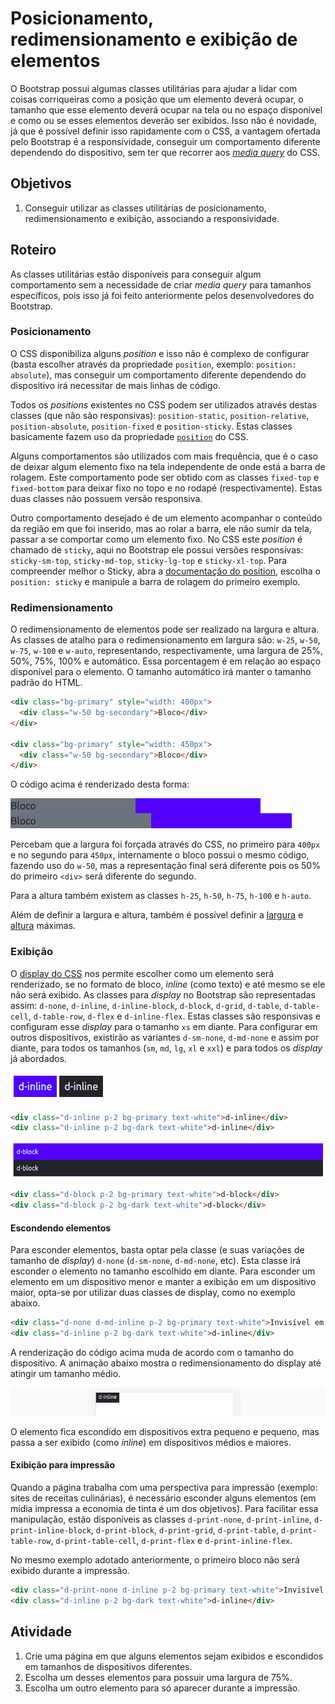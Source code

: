 # Posicionamento, redimensionamento e exibição de elementos
O Bootstrap possui algumas classes utilitárias para ajudar a lidar com coisas corriqueiras como a posição que um elemento deverá ocupar, o tamanho que esse elemento deverá ocupar na tela ou no espaço disponível e como ou se esses elementos deverão ser exibidos. Isso não é novidade, já que é possível definir isso rapidamente com o CSS, a vantagem ofertada pelo Bootstrap é a responsividade, conseguir um comportamento diferente dependendo do dispositivo, sem ter que recorrer aos *[media query](https://developer.mozilla.org/pt-BR/docs/Web/CSS/Media_Queries/Using_media_queries)* do CSS.

## Objetivos
1. Conseguir utilizar as classes utilitárias de posicionamento, redimensionamento e exibição, associando a responsividade.

## Roteiro
As classes utilitárias estão disponíveis para conseguir algum comportamento sem a necessidade de criar *media query* para tamanhos específicos, pois isso já foi feito anteriormente pelos desenvolvedores do Bootstrap.

### Posicionamento
O CSS disponibiliza alguns *position* e isso não é complexo de configurar (basta escolher através da propriedade `position`, exemplo: `position: absolute`), mas conseguir um comportamento diferente dependendo do dispositivo irá necessitar de mais linhas de código.

Todos os *positions* existentes no CSS podem ser utilizados através destas classes (que não são responsivas): `position-static`, `position-relative`, `position-absolute`, `position-fixed` e `position-sticky`. Estas classes basicamente fazem uso da propriedade [`position`](https://developer.mozilla.org/pt-BR/docs/Web/CSS/position) do CSS.

Alguns comportamentos são utilizados com mais frequência, que é o caso de deixar algum elemento fixo na tela independente de onde está a barra de rolagem. Este comportamento pode ser obtido com as classes `fixed-top` e `fixed-bottom` para deixar fixo no topo e no rodapé (respectivamente). Estas duas classes não possuem versão responsiva.

Outro comportamento desejado é de um elemento acompanhar o conteúdo da região em que foi inserido, mas ao rolar a barra, ele não sumir da tela, passar a se comportar como um elemento fixo. No CSS este *position* é chamado de `sticky`, aqui no Bootstrap ele possui versões responsivas: `sticky-sm-top`, `sticky-md-top`, `sticky-lg-top` e `sticky-xl-top`. Para compreender melhor o Sticky, abra a [documentação do position](https://developer.mozilla.org/pt-BR/docs/Web/CSS/position), escolha o `position: sticky` e manipule a barra de rolagem do primeiro exemplo.

### Redimensionamento
O redimensionamento de elementos pode ser realizado na largura e altura. As classes de atalho para o redimensionamento em largura são: `w-25`, `w-50`, `w-75`, `w-100` e `w-auto`, representando, respectivamente, uma largura de 25%, 50%, 75%, 100% e automático. Essa porcentagem é em relação ao espaço disponível para o elemento. O tamanho automático irá manter o tamanho padrão do HTML.


```html
<div class="bg-primary" style="width: 400px">
  <div class="w-50 bg-secondary">Bloco</div>
</div>

<div class="bg-primary" style="width: 450px">
  <div class="w-50 bg-secondary">Bloco</div>
</div>
```
O código acima é renderizado desta forma:

![Diferença na largura](./imgs/sizing_diff.png)

Percebam que a largura foi forçada através do CSS, no primeiro para `400px` e no segundo para `450px`, internamente o bloco possui o mesmo código, fazendo uso do `w-50`, mas a representação final será diferente pois os 50% do primeiro `<div>` será diferente do segundo.

Para a altura também existem as classes `h-25`, `h-50`, `h-75`, `h-100` e `h-auto`.

Além de definir a largura e altura, também é possível definir a [largura](https://developer.mozilla.org/pt-BR/docs/Web/CSS/max-width) e [altura](https://developer.mozilla.org/en-US/docs/Web/CSS/max-height) máximas.

### Exibição
O [display do CSS](https://developer.mozilla.org/pt-BR/docs/Web/CSS/display) nos permite escolher como um elemento será renderizado, se no formato de bloco, *inline* (como texto) e até mesmo se ele não será exibido. As classes para *display* no Bootstrap são representadas assim: `d-none`, `d-inline`, `d-inline-block`, `d-block`, `d-grid`, `d-table`, `d-table-cell`, `d-table-row`, `d-flex` e `d-inline-flex`. Estas classes são responsivas e configuram esse *display* para o tamanho `xs` em diante. Para configurar em outros dispositivos, existirão as variantes `d-sm-none`, `d-md-none` e assim por diante, para todos os tamanhos (`sm`, `md`, `lg`, `xl` e `xxl`) e para todos os *display* já abordados.

![Inline](./imgs/d-inline.png)
```html
<div class="d-inline p-2 bg-primary text-white">d-inline</div>
<div class="d-inline p-2 bg-dark text-white">d-inline</div>
```

![Block](./imgs/d-block.png)
```html
<div class="d-block p-2 bg-primary text-white">d-block</div>
<div class="d-block p-2 bg-dark text-white">d-block</div>
```

#### Escondendo elementos
Para esconder elementos, basta optar pela classe (e suas variações de tamanho de *display*) `d-none` (`d-sm-none`, `d-md-none`, etc). Esta classe irá esconder o elemento no tamanho escolhido em diante. Para esconder um elemento em um dispositivo menor e manter a exibição em um dispositivo maior, opta-se por utilizar duas classes de display, como no exemplo abaixo.

```html
<div class="d-none d-md-inline p-2 bg-primary text-white">Invisível em xs e sm</div>
<div class="d-inline p-2 bg-dark text-white">d-inline</div>
```

A renderização do código acima muda de acordo com o tamanho do dispositivo. A animação abaixo mostra o redimensionamento do display até atingir um tamanho médio.

![Escondendo](./imgs/hidding.gif)

O elemento fica escondido em dispositivos extra pequeno e pequeno, mas passa a ser exibido (como *inline*) em dispositivos médios e maiores.

#### Exibição para impressão
Quando a página trabalha com uma perspectiva para impressão (exemplo: sites de receitas culinárias), é necessário esconder alguns elementos (em mídia impressa a economia de tinta é um dos objetivos). Para facilitar essa manipulação, estão disponíveis as classes `d-print-none`, `d-print-inline`, `d-print-inline-block`, `d-print-block`, `d-print-grid`, `d-print-table`, `d-print-table-row`, `d-print-table-cell`, `d-print-flex` e `d-print-inline-flex`.

No mesmo exemplo adotado anteriormente, o primeiro bloco não será exibido durante a impressão.
```html
<div class="d-print-none d-inline p-2 bg-primary text-white">Invisível durante a impressão</div>
<div class="d-inline p-2 bg-dark text-white">d-inline</div>
```

## Atividade
1. Crie uma página em que alguns elementos sejam exibidos e escondidos em tamanhos de dispositivos diferentes.
2. Escolha um desses elementos para possuir uma largura de 75%.
3. Escolha um outro elemento para só aparecer durante a impressão.